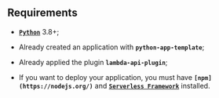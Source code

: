 
## **Requirements**

- [**`Python`**](https://www.python.org/) 3.8+;

- Already created an application with **`python-app-template`**;

- Already applied the plugin **`lambda-api-plugin`**;

- If you want to deploy your application, you must have **`[npm](https://nodejs.org/)`** and [**`Serverless Framework`**](https://www.serverless.com/) installed.
